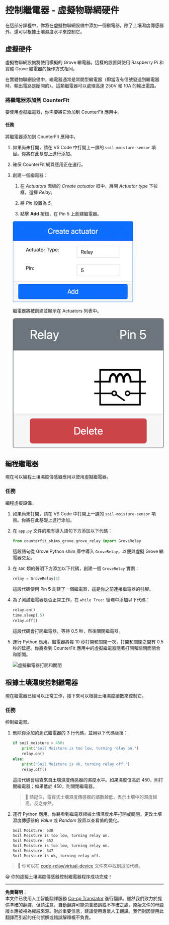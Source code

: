 <!--
CO_OP_TRANSLATOR_METADATA:
{
  "original_hash": "f8f541ee945545017a51aaf309aa37c3",
  "translation_date": "2025-08-26T14:36:32+00:00",
  "source_file": "2-farm/lessons/3-automated-plant-watering/virtual-device-relay.md",
  "language_code": "hk"
}
-->
# 控制繼電器 - 虛擬物聯網硬件

在這部分課程中，你將在虛擬物聯網設備中添加一個繼電器，除了土壤濕度傳感器外，還可以根據土壤濕度水平來控制它。

## 虛擬硬件

虛擬物聯網設備將使用模擬的 Grove 繼電器。這樣的設置與使用 Raspberry Pi 和實體 Grove 繼電器的操作方式相同。

在實體物聯網設備中，繼電器通常是常開型繼電器（即當沒有信號發送到繼電器時，輸出電路是斷開的）。這類繼電器可以處理高達 250V 和 10A 的輸出電路。

### 將繼電器添加到 CounterFit

要使用虛擬繼電器，你需要將它添加到 CounterFit 應用中。

#### 任務

將繼電器添加到 CounterFit 應用中。

1. 如果尚未打開，請在 VS Code 中打開上一課的 `soil-moisture-sensor` 項目。你將在此基礎上進行添加。

1. 確保 CounterFit 網頁應用正在運行。

1. 創建一個繼電器：

    1. 在 *Actuators* 面板的 *Create actuator* 框中，展開 *Actuator type* 下拉框，選擇 *Relay*。

    1. 將 *Pin* 設置為 *5*。

    1. 點擊 **Add** 按鈕，在 Pin 5 上創建繼電器。

    ![繼電器設置](../../../../../translated_images/counterfit-create-relay.fa7c40fd0f2f6afc33b35ea94fcb235085be4861e14e3fe6b9b7bcfc82d1c888.hk.png)

    繼電器將被創建並顯示在 Actuators 列表中。

    ![已創建的繼電器](../../../../../translated_images/counterfit-relay.bbf74c1dbdc8b9acd983367fcbd06703a402aefef6af54ddb28e11307ba8a12c.hk.png)

## 編程繼電器

現在可以編程土壤濕度傳感器應用以使用虛擬繼電器。

### 任務

編程虛擬設備。

1. 如果尚未打開，請在 VS Code 中打開上一課的 `soil-moisture-sensor` 項目。你將在此基礎上進行添加。

1. 在 `app.py` 文件的現有導入語句下方添加以下代碼：

    ```python
    from counterfit_shims_grove.grove_relay import GroveRelay
    ```

    這段語句從 Grove Python shim 庫中導入 `GroveRelay`，以便與虛擬 Grove 繼電器交互。

1. 在 `ADC` 類的聲明下方添加以下代碼，創建一個 `GroveRelay` 實例：

    ```python
    relay = GroveRelay(5)
    ```

    這段代碼使用 Pin **5** 創建了一個繼電器，這是你之前連接繼電器的引腳。

1. 為了測試繼電器是否正常工作，在 `while True:` 循環中添加以下代碼：

    ```python
    relay.on()
    time.sleep(.5)
    relay.off()
    ```

    這段代碼會打開繼電器，等待 0.5 秒，然後關閉繼電器。

1. 運行 Python 應用。繼電器將每 10 秒打開和關閉一次，打開和關閉之間有 0.5 秒的延遲。你將看到 CounterFit 應用中的虛擬繼電器隨著打開和關閉而閉合和斷開。

    ![虛擬繼電器打開和關閉](../../../../../images/virtual-relay-turn-on-off.gif)

## 根據土壤濕度控制繼電器

現在繼電器已經可以正常工作，接下來可以根據土壤濕度讀數來控制它。

### 任務

控制繼電器。

1. 刪除你添加的測試繼電器的 3 行代碼，並用以下代碼替換：

    ```python
    if soil_moisture > 450:
        print("Soil Moisture is too low, turning relay on.")
        relay.on()
    else:
        print("Soil Moisture is ok, turning relay off.")
        relay.off()
    ```

    這段代碼會檢查來自土壤濕度傳感器的濕度水平。如果濕度值高於 450，則打開繼電器；如果低於 450，則關閉繼電器。

    > 💁 請記住，電容式土壤濕度傳感器的讀數越低，表示土壤中的濕度越高，反之亦然。

1. 運行 Python 應用。你將看到繼電器根據土壤濕度水平打開或關閉。更改土壤濕度傳感器的 *Value* 或 *Random* 設置以查看值的變化。

    ```output
    Soil Moisture: 638
    Soil Moisture is too low, turning relay on.
    Soil Moisture: 452
    Soil Moisture is too low, turning relay on.
    Soil Moisture: 347
    Soil Moisture is ok, turning relay off.
    ```

> 💁 你可以在 [code-relay/virtual-device](../../../../../2-farm/lessons/3-automated-plant-watering/code-relay/virtual-device) 文件夾中找到這段代碼。

😀 你的虛擬土壤濕度傳感器控制繼電器程序成功完成！

---

**免責聲明**：  
本文件已使用人工智能翻譯服務 [Co-op Translator](https://github.com/Azure/co-op-translator) 進行翻譯。雖然我們致力於提供準確的翻譯，但請注意，自動翻譯可能包含錯誤或不準確之處。原始文件的母語版本應被視為權威來源。對於重要信息，建議使用專業人工翻譯。我們對因使用此翻譯而引起的任何誤解或錯誤解釋概不負責。